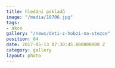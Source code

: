 ```yaml
---
title: hledání pokladů
image: "/media/10706.jpg"
tags:
- akce
gallery: "/news/deti-z-hobzi-na-stezce"
position: 64
date: 2017-05-13 07:30:45.000000000 Z
category: gallery
layout: photo
---
```

